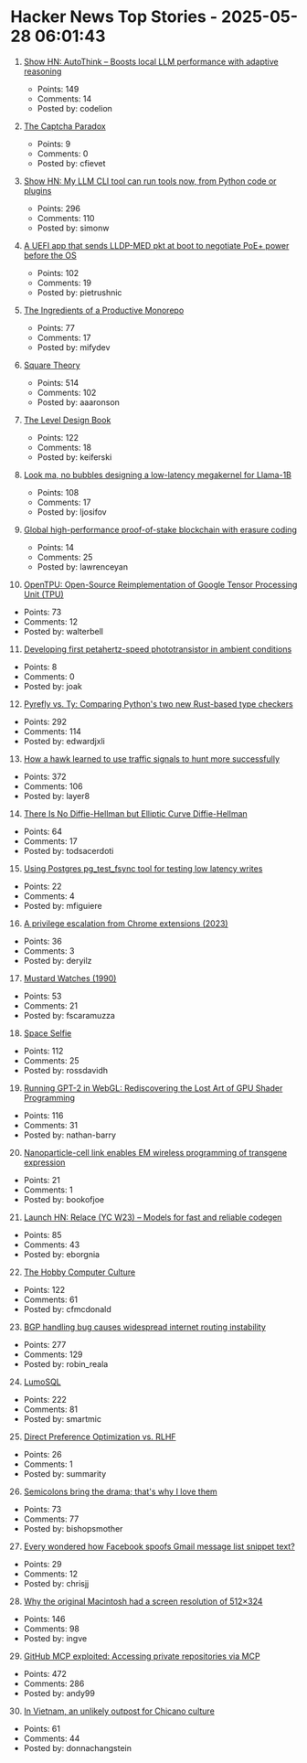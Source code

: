 # Hacker News Top Stories - 2025-05-28 06:01:43

1. [Show HN: AutoThink – Boosts local LLM performance with adaptive reasoning](undefined)
   - Points: 149
   - Comments: 14
   - Posted by: codelion

2. [The Captcha Paradox](https://talkingrobot.com/2025/05/the-captcha-paradox/)
   - Points: 9
   - Comments: 0
   - Posted by: cfievet

3. [Show HN: My LLM CLI tool can run tools now, from Python code or plugins](https://simonwillison.net/2025/May/27/llm-tools/)
   - Points: 296
   - Comments: 110
   - Posted by: simonw

4. [A UEFI app that sends LLDP-MED pkt at boot to negotiate PoE+ power before the OS](https://roderickkhan.com/posts/2025-05-16-poe-uefi-solution)
   - Points: 102
   - Comments: 19
   - Posted by: pietrushnic

5. [The Ingredients of a Productive Monorepo](https://blog.swgillespie.me/posts/monorepo-ingredients/)
   - Points: 77
   - Comments: 17
   - Posted by: mifydev

6. [Square Theory](https://aaronson.org/blog/square-theory)
   - Points: 514
   - Comments: 102
   - Posted by: aaaronson

7. [The Level Design Book](https://book.leveldesignbook.com)
   - Points: 122
   - Comments: 18
   - Posted by: keiferski

8. [Look ma, no bubbles designing a low-latency megakernel for Llama-1B](https://hazyresearch.stanford.edu/blog/2025-05-27-no-bubbles)
   - Points: 108
   - Comments: 17
   - Posted by: ljosifov

9. [Global high-performance proof-of-stake blockchain with erasure coding](https://github.com/qkniep/alpenglow)
   - Points: 14
   - Comments: 25
   - Posted by: lawrenceyan

10. [OpenTPU: Open-Source Reimplementation of Google Tensor Processing Unit (TPU)](https://github.com/UCSBarchlab/OpenTPU)
   - Points: 73
   - Comments: 12
   - Posted by: walterbell

11. [Developing first petahertz-speed phototransistor in ambient conditions](https://news.arizona.edu/news/u-researchers-developing-worlds-first-petahertz-speed-phototransistor-ambient-conditions)
   - Points: 8
   - Comments: 0
   - Posted by: joak

12. [Pyrefly vs. Ty: Comparing Python's two new Rust-based type checkers](https://blog.edward-li.com/tech/comparing-pyrefly-vs-ty/)
   - Points: 292
   - Comments: 114
   - Posted by: edwardjxli

13. [How a hawk learned to use traffic signals to hunt more successfully](https://www.frontiersin.org/news/2025/05/23/street-smarts-hawk-use-traffic-signals-hunting)
   - Points: 372
   - Comments: 106
   - Posted by: layer8

14. [There Is No Diffie-Hellman but Elliptic Curve Diffie-Hellman](https://keymaterial.net/2025/05/23/there-is-no-diffie-hellman-but-elliptic-curve-diffie-hellman/)
   - Points: 64
   - Comments: 17
   - Posted by: todsacerdoti

15. [Using Postgres pg_test_fsync tool for testing low latency writes](https://tanelpoder.com/posts/using-pg-test-fsync-for-testing-low-latency-writes/)
   - Points: 22
   - Comments: 4
   - Posted by: mfiguiere

16. [A privilege escalation from Chrome extensions (2023)](https://0x44.xyz/blog/cve-2023-4369/)
   - Points: 36
   - Comments: 3
   - Posted by: deryilz

17. [Mustard Watches (1990)](https://girard.perso.math.cnrs.fr/mustard/article.html)
   - Points: 53
   - Comments: 21
   - Posted by: fscaramuzza

18. [Space Selfie](https://space.crunchlabs.com/)
   - Points: 112
   - Comments: 25
   - Posted by: rossdavidh

19. [Running GPT-2 in WebGL: Rediscovering the Lost Art of GPU Shader Programming](https://nathan.rs/posts/gpu-shader-programming/)
   - Points: 116
   - Comments: 31
   - Posted by: nathan-barry

20. [Nanoparticle-cell link enables EM wireless programming of transgene expression](https://phys.org/news/2025-05-nanoparticle-cell-interface-enables-electromagnetic.html)
   - Points: 21
   - Comments: 1
   - Posted by: bookofjoe

21. [Launch HN: Relace (YC W23) – Models for fast and reliable codegen](undefined)
   - Points: 85
   - Comments: 43
   - Posted by: eborgnia

22. [The Hobby Computer Culture](https://technicshistory.com/2025/05/24/the-hobby-computer-culture/)
   - Points: 122
   - Comments: 61
   - Posted by: cfmcdonald

23. [BGP handling bug causes widespread internet routing instability](https://blog.benjojo.co.uk/post/bgp-attr-40-junos-arista-session-reset-incident)
   - Points: 277
   - Comments: 129
   - Posted by: robin_reala

24. [LumoSQL](https://lumosql.org/src/lumosql/doc/trunk/README.md)
   - Points: 222
   - Comments: 81
   - Posted by: smartmic

25. [Direct Preference Optimization vs. RLHF](https://www.together.ai/blog/direct-preference-optimization)
   - Points: 26
   - Comments: 1
   - Posted by: summarity

26. [Semicolons bring the drama; that's why I love them](https://www.ft.com/content/80c39c74-8753-44bf-aeb0-cf6701a64f02)
   - Points: 73
   - Comments: 77
   - Posted by: bishopsmother

27. [Every wondered how Facebook spoofs Gmail message list snippet text?](undefined)
   - Points: 29
   - Comments: 12
   - Posted by: chrisjj

28. [Why the original Macintosh had a screen resolution of 512×324](https://512pixels.net/2025/05/original-macintosh-resolution/)
   - Points: 146
   - Comments: 98
   - Posted by: ingve

29. [GitHub MCP exploited: Accessing private repositories via MCP](https://invariantlabs.ai/blog/mcp-github-vulnerability)
   - Points: 472
   - Comments: 286
   - Posted by: andy99

30. [In Vietnam, an unlikely outpost for Chicano culture](https://www.latimes.com/world-nation/story/2025-05-27/chicano-culture-vietnam)
   - Points: 61
   - Comments: 44
   - Posted by: donnachangstein

